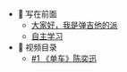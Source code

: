<!-- - [首页](/) -->

- 📍 写在前面
  - [大家好，我是弹吉他的派](/)
  - [自主学习](/self-learning)
- 📅 视频目录
  - [#1 《单车》陈奕迅](/songs/bicycle)
    <!-- - #2 （制作中……上线计划 5.28） -->
    <!-- - [#2 《红蜻蜓》大贯妙子 / 坂本龙一](/songs/aka-tombo) -->
